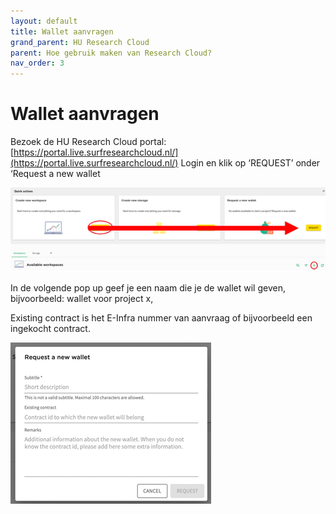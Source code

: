 ```yaml
---
layout: default
title: Wallet aanvragen
grand_parent: HU Research Cloud
parent: Hoe gebruik maken van Research Cloud?
nav_order: 3
---
```


# Wallet aanvragen

Bezoek de HU Research Cloud portal: [https://portal.live.surfresearchcloud.nl/](https://portal.live.surfresearchcloud.nl/)
Login en klik op ‘REQUEST’ onder ‘Request a new wallet

![](/assets/how-wallet-1.png)

In de volgende pop up geef je een naam die je de wallet wil geven, bijvoorbeeld: wallet voor project x, 

Existing contract is het E-Infra nummer van aanvraag of bijvoorbeeld een ingekocht contract. 

![](/assets/how-wallet-2.png)